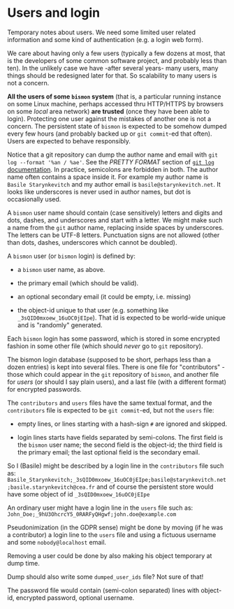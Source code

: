 <!-- file userlogin.md -->

# Users and login #

Temporary notes about users. We need some limited user related
information and some kind of authentication (e.g. a login web form).

We care about having only a few users (typically a few dozens at most,
that is the developers of some common software project, and probably
less than ten). In the unlikely case we have -after several years-
many users, many things should be redesigned later for that. So
scalability to many users is not a concern.

**All the users of some `bismon` system** (that is, a particular
running instance on some Linux machine, perhaps accessed thru
HTTP/HTTPS by browsers on some *local* area network) **are trusted**
(once they have been able to login). Protecting one user against the
mistakes of another one is not a concern. The persistent state of
`bismon` is expected to be somehow dumped every few hours (and
probably backed up or `git commit`-ed that often). Users are expected
to behave responsibly.

Notice that a git repository can dump the author name and email with
`git log --format '%an / %ae'`. See the *PRETTY FORMAT* section of
[`git log` documentation](https://git-scm.com/docs/git-log.html). In
practice, semicolons are forbidden in both. The author name often
contains a space inside it. For example my author name is `Basile
Starynkevitch` and my author email is `basile@starynkevitch.net`. It
looks like underscores is never used in author names, but dot is
occasionally used.

A `bismon` user name should contain (case sensitively) letters and
digits and dots, dashes, and underscores and start with a letter. We
might make such a name from the `git` author name, replacing inside
spaces by underscores. The letters can be UTF-8 letters. Punctuation
signs are not allowed (other than dots, dashes, underscores which
cannot be doubled).

A `bismon` user (or `bismon` login) is defined by:

* a `bismon` user name, as above.

* the primary email (which should be valid).

* an optional secondary email (it could be empty, i.e. missing)

* the object-id unique to that user (e.g. something like
  `_3sQID0mxoew_16uOC0jEIpe`). That id is expected to be world-wide
  unique and is "randomly" generated.
  
Each `bismon` login has some password, which is stored in some
encrypted fashion in some other file (which should *never* go to `git`
repository).

The bismon login database (supposed to be short, perhaps less than a
dozen entries) is kept into several files. There is one file for
"contributors" - those which could appear in the `git` repository of
`bismon`, and another file for *users* (or should I say plain users),
and a last file (with a different format) for encrypted passwords.

The `contributors` and `users` files have the same textual format, and
the `contributors` file is expected to be `git commit`-ed, but not the
`users` file:

* empty lines, or lines starting with a hash-sign `#` are ignored and
  skipped.
  
* login lines starts have fields separated by semi-colons. The first
  field is the `bismon` user name; the second field is the object-id;
  the third field is the primary email; the last optional field is the
  secondary email.
  
So I (Basile) might be described by a login line in the `contributors`
file such as:
`Basile_Starynkevitch;_3sQID0mxoew_16uOC0jEIpe;basile@starynkevitch.net;basile.starynkevitch@cea.fr`
and of course the persistent store would have some object of id
`_3sQID0mxoew_16uOC0jEIpe`

An ordinary user might have a login line in the `users` file such as:
`John_Doe;_9hU3OhcrcY5_0RARFyQHgwf;john.doe@example.com`

Pseudonimization (in the GDPR sense) might be done by moving (if he
was a contributor) a login line to the `users` file and using a
fictuous username and some `nobody@localhost` email.

Removing a user could be done by also making his object temporary at
dump time.

Dump should also write some `dumped_user_ids` file?  Not sure of that!

The password file would contain (semi-colon separated) lines with
object-id, encrypted password, optional username.

